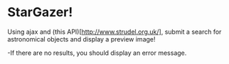 # StarGazer!

Using ajax and (this API)[http://www.strudel.org.uk/], submit a search for astronomical objects and display a preview image!

-If there are no results, you should display an error message.

